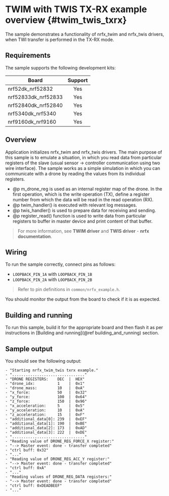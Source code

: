 # TWIM with TWIS TX-RX example overview {#twim_twis_txrx}

The sample demonstrates a functionality of nrfx_twim and nrfx_twis drivers, when TWI transfer is performed in the TX-RX mode.

## Requirements

The sample supports the following development kits:


| **Board**           | **Support** |
|---------------------|:-----------:|
| nrf52dk_nrf52832    |     Yes     |
| nrf52833dk_nrf52833 |     Yes     |
| nrf52840dk_nrf52840 |     Yes     |
| nrf5340dk_nrf5340   |     Yes     |
| nrf9160dk_nrf9160   |     Yes     |

## Overview

Application initializes nrfx_twim and nrfx_twis drivers.
The main purpose of this sample is to emulate a situation, in which you read data from particular registers of the slave (usual sensor -> controller communication using two wire interface).
The sample works as a simple simulation in which you can communicate with a drone by reading the values from its individual registers.
* @p m_drone_reg is used as an internal register map of the drone.
  In the first operation, which is the write operation (TX), define a register number from which the data will be read in the read operation (RX).
* @p twim_handler() is executed with relevant log messages.
* @p twis_handler() is used to prepare data for receiving and sending.
* @p register_read() function is used to write data from particular registers to buffer in master device and print content of that buffer.

> For more information, see **TWIM driver** and **TWIS driver** - **nrfx documentation**.
## Wiring

To run the sample correctly, connect pins as follows:
* `LOOPBACK_PIN_1A` with `LOOPBACK_PIN_1B`
* `LOOPBACK_PIN_2A` with `LOOPBACK_PIN_2B`

> Refer to pin definitions in `common/nrfx_example.h`.

You should monitor the output from the board to check if it is as expected.

## Building and running

To run this sample, build it for the appropriate board and then flash it as per instructions in [Building and running](@ref building_and_running) section.

## Sample output

You should see the following output:

```
- "Starting nrfx_twim_twis txrx example."
- "................................"
- "DRONE REGISTERS:    DEC  |  HEX"
- "drone_idx:          1    |  0x1"
- "drone_mass:         10   |  0xA"
- "x_force:            50   |  0x32"
- "y_force:            100  |  0x64"
- "z_force:            150  |  0x96"
- "x_acceleration:     5    |  0x5"
- "y_acceleration:     10   |  0xA"
- "z_acceleration:     15   |  0xF"
- "additional_data[0]: 239  |  0xEF"
- "additional_data[1]: 190  |  0xBE"
- "additional_data[2]: 173  |  0xAD"
- "additional_data[3]: 222  |  0xDE"
- "................................"
- "Reading value of DRONE_REG_FORCE_X register:"
- "--> Master event: done - transfer completed"
- "ctrl buff: 0x32"
- "..."
- "Reading value of DRONE_REG_ACC_Y register:"
- "--> Master event: done - transfer completed"
- "ctrl buff: 0xA"
- "..."
- "Reading values of DRONE_REG_DATA registers:"
- "--> Master event: done - transfer completed"
- "ctrl buff: 0xDEADBEEF"
- "..."
```
